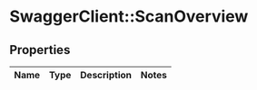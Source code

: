 # SwaggerClient::ScanOverview

## Properties
Name | Type | Description | Notes
------------ | ------------- | ------------- | -------------


